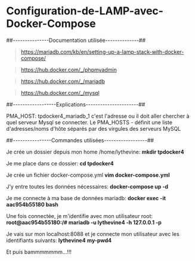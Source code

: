 # Configuration-de-LAMP-avec-Docker-Compose

##---------------Documentation utilisée--------------##

> https://mariadb.com/kb/en/setting-up-a-lamp-stack-with-docker-compose/

> https://hub.docker.com/_/phpmyadmin

> https://hub.docker.com/_/mariadb

> https://hub.docker.com/_/mysql


##------------------Explications----------------------##

PMA_HOST: tpdocker4_mariadb_1
c'est l'adresse ou il doit aller chercher à quel serveur Mysql se connecter. Le PMA_HOSTS - définit une liste d'adresses/noms d'hôte séparés par des virgules des serveurs MySQL


##----------------Commandes utilisées------------------##


Je crée un dossier depuis mon home /home/lythevine:
**mkdir tpdocker4**

Je me place dans ce dossier:
**cd tpdocker4**

Je crée un fichier docker-compose.yml
**vim docker-compose.yml**

J’y entre toutes les données nécessaires:
**docker-compose up -d**

Je me connecte à ma base de données mariadb:
**docker exec -it aac954b55180 bash** 

Une fois connectée, je m'identifie avec mon utilisateur root:
**root@aac954b55180:/# mariadb -u lythevine4 -h 127.0.0.1 -p**

Je vais sur mon localhost:8088 et je connecte mon utilisateur avec les identifiants suivants:
**lythevine4**
**my-pwd4**

Et puis bammmmmmm…!!!



